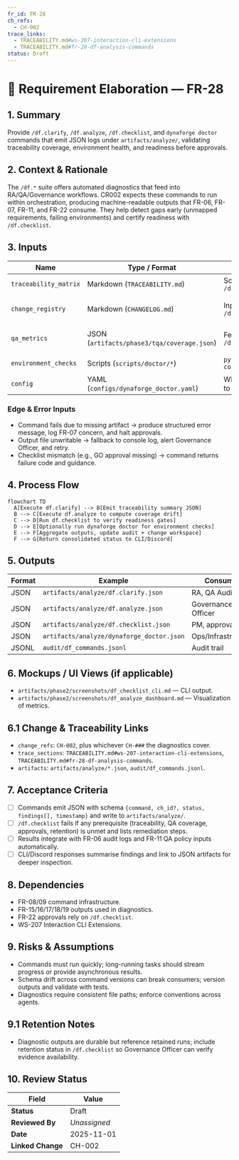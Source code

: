 ```yaml
---
fr_id: FR-28
ch_refs:
  - CH-002
trace_links:
  - TRACEABILITY.md#ws-207-interaction-cli-extensions
  - TRACEABILITY.md#fr-28-df-analysis-commands
status: Draft
---
```


# 🧩 Requirement Elaboration — FR-28

## 1. Summary
Provide `/df.clarify`, `/df.analyze`, `/df.checklist`, and `dynaforge doctor` commands that emit JSON logs under `artifacts/analyze/`, validating traceability coverage, environment health, and readiness before approvals.

## 2. Context & Rationale
The `/df.*` suite offers automated diagnostics that feed into RA/QA/Governance workflows. CR002 expects these commands to run within orchestration, producing machine-readable outputs that FR-06, FR-07, FR-11, and FR-22 consume. They help detect gaps early (unmapped requirements, failing environments) and certify readiness with `/df.checklist`.

## 3. Inputs
| Name | Type / Format | Example | Notes |
|------|----------------|---------|-------|
| `traceability_matrix` | Markdown (`TRACEABILITY.md`) | Source for `/df.clarify` | Ensures links exist. |
| `change_registry` | Markdown (`CHANGELOG.md`) | Input to `/df.analyze` | Tracks change coverage. |
| `qa_metrics` | JSON (`artifacts/phase3/tqa/coverage.json`) | Feed for `/df.checklist` | Determines QA readiness. |
| `environment_checks` | Scripts (`scripts/doctor/*`) | `pytest --collect-only` | Validates tooling. |
| `config` | YAML (`configs/dynaforge_doctor.yaml`) | Which checks to run | Parameter set. |

### Edge & Error Inputs
- Command fails due to missing artifact → produce structured error message, log FR-07 concern, and halt approvals.
- Output file unwritable → fallback to console log, alert Governance Officer, and retry.
- Checklist mismatch (e.g., GO approval missing) → command returns failure code and guidance.

## 4. Process Flow
```mermaid
flowchart TD
  A[Execute df.clarify] --> B[Emit traceability summary JSON]
  B --> C[Execute df.analyze to compute coverage drift]
  C --> D[Run df.checklist to verify readiness gates]
  D --> E[Optionally run dynaforge doctor for environment checks]
  E --> F[Aggregate outputs, update audit + change workspace]
  F --> G[Return consolidated status to CLI/Discord]
```

## 5. Outputs
| Format | Example | Consumer |
|--------|---------|----------|
| JSON | `artifacts/analyze/df.clarify.json` | RA, QA Auditor |
| JSON | `artifacts/analyze/df.analyze.json` | Governance Officer |
| JSON | `artifacts/analyze/df.checklist.json` | PM, approvals |
| JSON | `artifacts/analyze/dynaforge_doctor.json` | Ops/Infrastructure |
| JSONL | `audit/df_commands.jsonl` | Audit trail |

## 6. Mockups / UI Views (if applicable)
- `artifacts/phase2/screenshots/df_checklist_cli.md` — CLI output.
- `artifacts/phase2/screenshots/df_analyze_dashboard.md` — Visualization of metrics.

## 6.1 Change & Traceability Links
- `change_refs`: `CH-002`, plus whichever `CH-###` the diagnostics cover.
- `trace_sections`: `TRACEABILITY.md#ws-207-interaction-cli-extensions`, `TRACEABILITY.md#fr-28-df-analysis-commands`.
- `artifacts`: `artifacts/analyze/*.json`, `audit/df_commands.jsonl`.

## 7. Acceptance Criteria
* [ ] Commands emit JSON with schema `{command, ch_id?, status, findings[], timestamp}` and write to `artifacts/analyze/`.
* [ ] `/df.checklist` fails if any prerequisite (traceability, QA coverage, approvals, retention) is unmet and lists remediation steps.
* [ ] Results integrate with FR-06 audit logs and FR-11 QA policy inputs automatically.
* [ ] CLI/Discord responses summarise findings and link to JSON artifacts for deeper inspection.

## 8. Dependencies
- FR-08/09 command infrastructure.
- FR-15/16/17/18/19 outputs used in diagnostics.
- FR-22 approvals rely on `/df.checklist`.
- WS-207 Interaction CLI Extensions.

## 9. Risks & Assumptions
- Commands must run quickly; long-running tasks should stream progress or provide asynchronous results.
- Schema drift across command versions can break consumers; version outputs and validate with tests.
- Diagnostics require consistent file paths; enforce conventions across agents.

## 9.1 Retention Notes
- Diagnostic outputs are durable but reference retained runs; include retention status in `/df.checklist` so Governance Officer can verify evidence availability.

## 10. Review Status
| Field | Value |
|-------|-------|
| **Status** | Draft |
| **Reviewed By** | _Unassigned_ |
| **Date** | 2025-11-01 |
| **Linked Change** | CH-002 |
